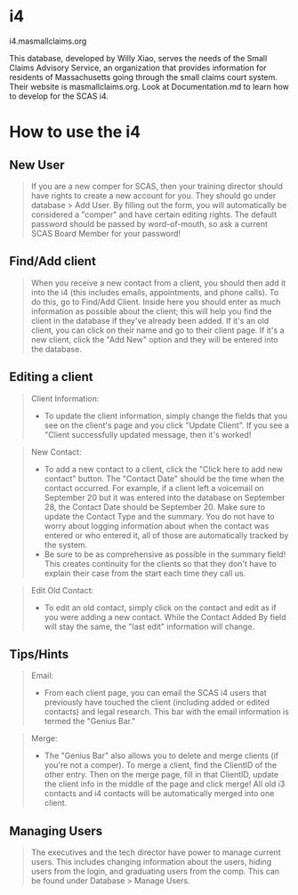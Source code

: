 i4
==
i4.masmallclaims.org

This database, developed by Willy Xiao, serves the needs of the Small Claims Advisory Service, an organization that provides information for residents of Massachusetts going through the small claims court system. Their website is masmallclaims.org.
Look at Documentation.md to learn how to develop for the SCAS i4. 

How to use the i4
=====

New User
-----
> If you are a new comper for SCAS, then your training director should have rights to create a new account for you. They should go under database > Add User. By filling out the form, you will automatically be considered a "comper" and have certain editing rights. The default password should be passed by word-of-mouth, so ask a current SCAS Board Member for your password!

Find/Add client
-----
> When you receive a new contact from a client, you should then add it into the i4 (this includes emails, appointments, and phone calls). To do this, go to Find/Add Client. Inside here you should enter as much information as possible about the client; this will help you find the client in the database if they've already been added. If it's an old client, you can click on their name and go to their client page. If it's a new client, click the "Add New" option and they will be entered into the database.
	
Editing a client
-----
> Client Information:
>*	To update the client information, simply change the fields that you see on the client's page and you click "Update Client". If you see a "Client successfully updated message, then it's worked!

> New Contact:
>*	To add a new contact to a client, click the "Click here to add new contact" button. The "Contact Date" should be the time when the contact occurred. For example, if a client left a voicemail on September 20 but it was entered into the database on September 28, the Contact Date should be September 20. Make sure to update the Contact Type and the summary. You do not have to worry about logging information about when the contact was entered or who entered it, all of those are automatically tracked by the system. 
>*	Be sure to be as comprehensive as possible in the summary field! This creates continuity for the clients so that they don't have to explain their case from the start each time they call us.

> Edit Old Contact: 
>*	To edit an old contact, simply click on the contact and edit as if you were adding a new contact. While the Contact Added By field will stay the same, the "last edit" information will change.
	
Tips/Hints
-----
> Email: 
>*	From each client page, you can email the SCAS i4 users that previously have touched the client (including added or edited contacts) and legal research. This bar with the email information is termed the "Genius Bar."

> Merge: 
>*	The "Genius Bar" also allows you to delete and merge clients (if you're not a comper). To merge a client, find the ClientID of the other entry. Then on the merge page, fill in that ClientID, update the client info in the middle of the page and click merge! All old i3 contacts and i4 contacts will be automatically merged into one client.

Managing Users
-----
> The executives and the tech director have power to manage current users. This includes changing information about the users, hiding users from the login, and graduating users from the comp. This can be found under Database > Manage Users.
